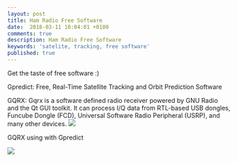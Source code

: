 ```yaml
---
layout: post
title: Ham Radio Free Software
date:  2018-03-11 10:04:01 +0100
comments: true
description: Ham Radio Free Software
keywords: 'satelite, tracking, free software'
published: true
---
```

Get the taste of free software :) 

Gpredict: Free, Real-Time Satellite Tracking and Orbit Prediction Software

GQRX:	Gqrx is a software defined radio receiver powered by GNU Radio and the Qt GUI toolkit. It can process I/Q data from RTL-based USB dongles, Funcube Dongle (FCD), Universal Software Radio Peripheral (USRP), and many other devices.
<img src="https://milenalavanchy.github.io/assets/images/gqrx.jpg">

GQRX using with Gpredict

<img src="https://milenalavanchy.github.io/assets/images/gqrx_gpred1.jpg.jpg">
